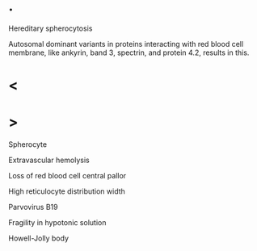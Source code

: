 # .

Hereditary spherocytosis

Autosomal dominant variants in proteins interacting with red blood cell membrane, like ankyrin, band 3, spectrin, and protein 4.2, results in this.

# <

# >

Spherocyte

Extravascular hemolysis

Loss of red blood cell central pallor

High reticulocyte distribution width

Parvovirus B19

Fragility in hypotonic solution

Howell-Jolly body
